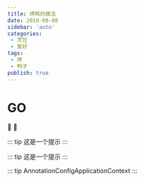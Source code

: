 ```yaml
---
title: 烤鸭的做法
date: 2019-08-08
sidebar: 'auto'
categories:
 - 烹饪
 - 爱好
tags:
 - 烤
 - 鸭子
publish: true
---
```






# GO



:tada: :100:



::: tip
这是一个提示
:::

::: tip
这是一个提示
:::

::: tip
AnnotationConfigApplicationContext 
:::




